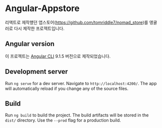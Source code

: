 # Angular-Appstore

리액트로 제작헀던 앱스토어(https://github.com/tomriddle7/nomad_store)를 앵귤러로 다시 제작한 프로젝트입니다.

## Angular version
이 프로젝트는 [Angular CLI](https://github.com/angular/angular-cli) 9.1.5 버전으로 제작되었습니다.

## Development server

Run `ng serve` for a dev server. Navigate to `http://localhost:4200/`. The app will automatically reload if you change any of the source files.

## Build

Run `ng build` to build the project. The build artifacts will be stored in the `dist/` directory. Use the `--prod` flag for a production build.
